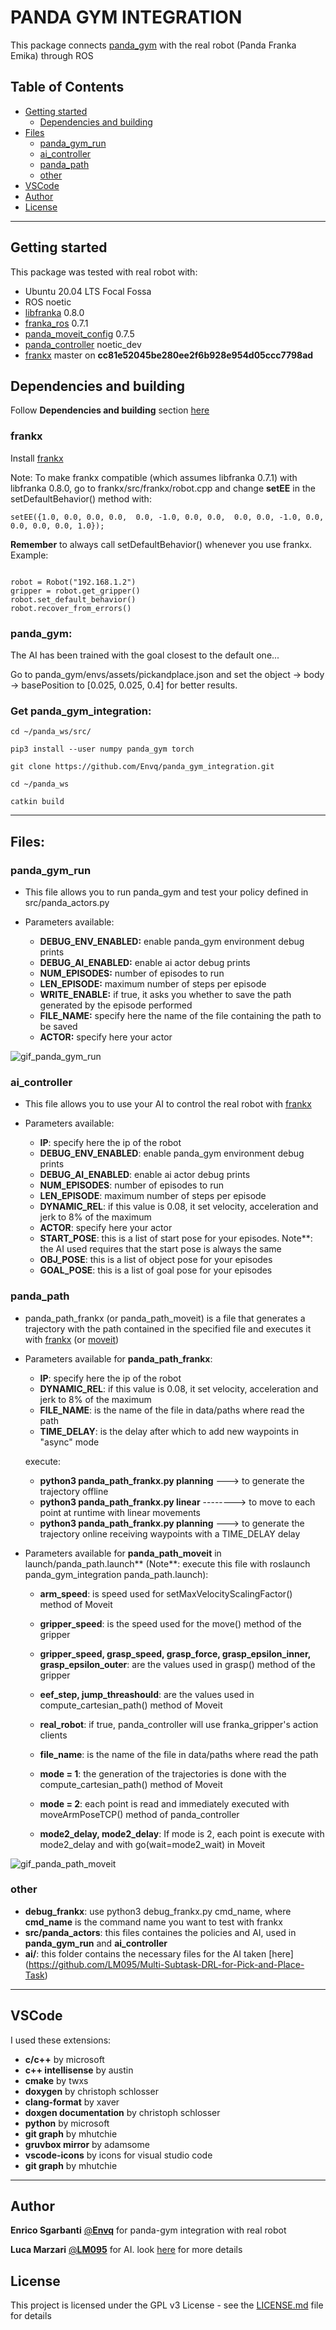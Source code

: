 # **PANDA GYM INTEGRATION**
This package connects [panda_gym](https://github.com/qgallouedec/panda-gym) with the real robot (Panda Franka Emika) through ROS



## **Table of Contents**
* [Getting started](#getting-started)
  * [Dependencies and building](#Dependencies-and-building*)
* [Files](#files)
    * [panda_gym_run](#panda_gym_run)
    * [ai_controller](#ai_controller)
    * [panda_path](#panda_path)
    * [other](#other)
* [VSCode](#vscode)
* [Author](#author)
* [License](#license)



---
## **Getting started**
This package was tested with real robot with:
- Ubuntu 20.04 LTS Focal Fossa
- ROS noetic
- [libfranka](https://github.com/frankaemika/libfranka) 0.8.0
- [franka_ros](https://github.com/frankaemika/franka_ros) 0.7.1
- [panda_moveit_config](https://github.com/ros-planning/panda_moveit_config) 0.7.5
- [panda_controller](https://github.com/Envq/panda_controller) noetic_dev
- [frankx](https://github.com/pantor/frankx) master on **cc81e52045be280ee2f6b928e954d05ccc7798ad**



## **Dependencies and building**
Follow **Dependencies and building** section [here](https://github.com/Envq/panda_controller) 

### **frankx**
Install [frankx](https://github.com/pantor/frankx)

Note: To make frankx compatible (which assumes libfranka 0.7.1) with libfranka 0.8.0, go to frankx/src/frankx/robot.cpp and change **setEE** in the setDefaultBehavior() method with:
~~~
setEE({1.0, 0.0, 0.0, 0.0,  0.0, -1.0, 0.0, 0.0,  0.0, 0.0, -1.0, 0.0,  0.0, 0.0, 0.0, 1.0});
~~~
**Remember** to always call setDefaultBehavior() whenever you use frankx. Example:
~~~

robot = Robot("192.168.1.2")
gripper = robot.get_gripper()
robot.set_default_behavior()
robot.recover_from_errors()
~~~

### **panda_gym**:
The AI has been trained with the goal closest to the default one... 

Go to panda_gym/envs/assets/pickandplace.json and set the object -> body -> basePosition to [0.025, 0.025, 0.4] for better results.


### **Get panda_gym_integration:**
~~~
cd ~/panda_ws/src/

pip3 install --user numpy panda_gym torch

git clone https://github.com/Envq/panda_gym_integration.git

cd ~/panda_ws

catkin build
~~~



---
## **Files:**

### **panda_gym_run**
- This file allows you to run panda_gym and test your policy defined in src/panda_actors.py

- Parameters available:
    - **DEBUG_ENV_ENABLED:** enable panda_gym environment debug prints
    - **DEBUG_AI_ENABLED:** enable ai actor debug prints
    - **NUM_EPISODES:** number of episodes to run
    - **LEN_EPISODE:** maximum number of steps per episode
    - **WRITE_ENABLE:** if true, it asks you whether to save the path generated by the episode performed
    - **FILE_NAME:** specify here the name of the file containing the path to be saved
    - **ACTOR:** specify here your actor

![gif_panda_gym_run](docs/panda_gym_run.gif)


### **ai_controller**
- This file allows you to use your AI to control the real robot with [frankx](https://github.com/pantor/frankx)

- Parameters available:
    - **IP**: specify here the ip of the robot
    - **DEBUG_ENV_ENABLED**: enable panda_gym environment debug prints
    - **DEBUG_AI_ENABLED**: enable ai actor debug prints
    - **NUM_EPISODES**: number of episodes to run
    - **LEN_EPISODE**: maximum number of steps per episode
    - **DYNAMIC_REL**: if this value is 0.08, it set velocity, acceleration and jerk to 8% of the maximum
    - **ACTOR**: specify here your actor
    - **START_POSE**: this is a list of start pose for your episodes. Note**: the AI used requires that the start pose is always the same
    - **OBJ_POSE**: this is a list of object pose for your episodes
    - **GOAL_POSE**: this is a list of goal pose for your episodes


### **panda_path**
- panda_path_frankx (or panda_path_moveit) is a file that generates a trajectory with the path contained in the specified file and executes it with [frankx](https://github.com/pantor/frankx) (or [moveit](https://moveit.ros.org/))

- Parameters available for **panda_path_frankx**:
    - **IP**: specify here the ip of the robot
    - **DYNAMIC_REL**: if this value is 0.08, it set velocity, acceleration and jerk to 8% of the maximum
    - **FILE_NAME**: is the name of the file in data/paths where read the path
    - **TIME_DELAY**: is the delay after which to add new waypoints in "async" mode

    execute:
    - **python3 panda_path_frankx.py planning** ---> to generate the trajectory offline
    - **python3 panda_path_frankx.py linear**   --------> to move to each point at runtime with linear movements
    - **python3 panda_path_frankx.py planning** ---> to generate the trajectory online receiving waypoints with a TIME_DELAY delay


- Parameters available for **panda_path_moveit** in launch/panda_path.launch** (Note**: execute this file with roslaunch panda_gym_integration panda_path.launch):
    - **arm_speed**: is speed used for setMaxVelocityScalingFactor() method of Moveit
    - **gripper_speed**: is the speed used for the move() method of the gripper
    - **gripper_speed, grasp_speed, grasp_force, grasp_epsilon_inner, grasp_epsilon_outer**: are the values used in grasp() method of the gripper

    - **eef_step, jump_threashould**: are the values used in compute_cartesian_path() method of Moveit

    - **real_robot**: if true, panda_controller will use franka_gripper's action clients
    - **file_name**: is the name of the file in data/paths where read the path

    - **mode = 1**: the generation of the trajectories is done with the compute_cartesian_path() method of Moveit
    - **mode = 2**: each point is read and immediately executed with moveArmPoseTCP() method of panda_controller
    - **mode2_delay, mode2_delay**: If mode is 2, each point is execute with mode2_delay and with go(wait=mode2_wait) in Moveit

![gif_panda_path_moveit](docs/panda_path_moveit.gif)


### **other**
  - **debug_frankx**: use python3 debug_frankx.py cmd_name, where **cmd_name** is the command name you want to test with frankx
  - **src/panda_actors**: this files containes the policies and AI, used in **panda_gym_run** and **ai_controller**
  - **ai/**: this folder contains the necessary files for the AI taken [here] (https://github.com/LM095/Multi-Subtask-DRL-for-Pick-and-Place-Task)



---
## VSCode
I used these extensions:
- **c/c++** by microsoft
- **c++ intellisense** by austin
- **cmake** by twxs
- **doxygen** by christoph schlosser
- **clang-format** by xaver
- **doxgen documentation** by christoph schlosser
- **python** by microsoft
- **git graph** by mhutchie
- **gruvbox mirror** by adamsome
- **vscode-icons** by icons for visual studio code
- **git graph** by mhutchie



---
## Author
**Enrico Sgarbanti** [@**Envq**](https://github.com/Envq) for panda-gym integration with real robot

**Luca Marzari** [@**LM095**](https://github.com/LM095) for AI. look [here](https://github.com/LM095/Multi-Subtask-DRL-for-Pick-and-Place-Task) for more details



## License
This project is licensed under the GPL v3 License - see the [LICENSE.md](LICENSE.md) file for details